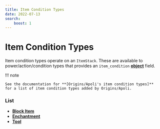 ```yaml
---
title: Item Condition Types
date: 2022-07-13
search:
    boost: 1
---
```


#   Item Condition Types

Item condition types operate on an `ItemStack`. These are available to power/action/condition types that provides an `item_condition` **[object]** field.

!!! note

    See the documentation for **[Origins/Apoli's item condition types]** for a list of item condition types added by Origins/Apoli.


### List

* [**Block Item**](item_condition_types/block_item.md)
* [**Enchantment**](item_condition_types/enchantment.md)
* [**Tool**](item_condition_types/tool.md)



[object]: https://origins.readthedocs.io/en/latest/types/data_types/object
[Origins/Apoli's item condition types]: https://origins.readthedocs.io/en/latest/types/item_condition_types

